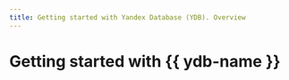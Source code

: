 ```yaml
---
title: Getting started with Yandex Database (YDB). Overview
---
```


# Getting started with {{ ydb-name }}

